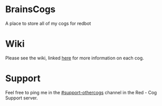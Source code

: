 # BrainsCogs
A place to store all of my cogs for redbot

# Wiki
Please see the wiki, linked [here](https://brainscogs.readthedocs.io/en/latest/index.html) for more information on each cog.

# Support
Feel free to ping me in the [#support-othercogs](https://discord.com/channels/240154543684321280/240212783503900673) channel in the Red - Cog Support server.